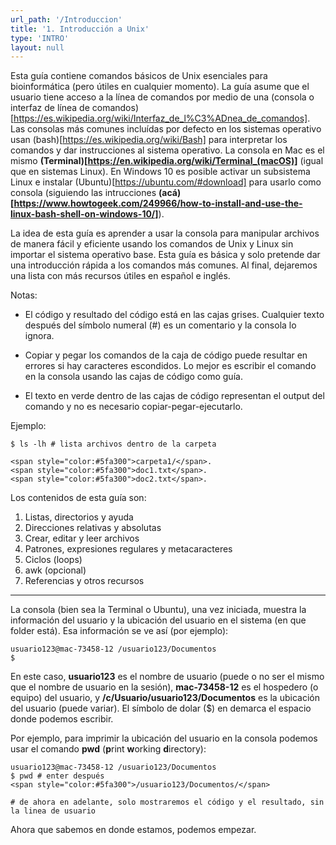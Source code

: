 ```yaml
---
url_path: '/Introduccion'
title: '1. Introducción a Unix'
type: 'INTRO'
layout: null
---
```


Esta guía contiene comandos básicos de Unix esenciales para bioinformática (pero útiles en cualquier momento). La guía asume que el usuario tiene acceso a la línea de comandos por medio de una (consola o interfaz de línea de comandos)[https://es.wikipedia.org/wiki/Interfaz_de_l%C3%ADnea_de_comandos]. Las consolas más comunes incluídas por defecto en los sistemas operativo usan (bash)[https://es.wikipedia.org/wiki/Bash] para interpretar los comandos y dar instrucciones al sistema operativo. La consola en Mac es el mismo **(Terminal)[https://en.wikipedia.org/wiki/Terminal_(macOS)]** (igual que en sistemas Linux). En Windows 10 es posible activar un subsistema Linux e instalar (Ubuntu)[https://ubuntu.com/#download] para usarlo como consola (siguiendo las intrucciones **(acá)[https://www.howtogeek.com/249966/how-to-install-and-use-the-linux-bash-shell-on-windows-10/]**).

La idea de esta guía es aprender a usar la consola para manipular archivos de manera fácil y eficiente usando los comandos de Unix y Linux sin importar el sistema operativo base. Esta guía es básica y solo pretende dar una introducción rápida a los comandos más comunes. Al final, dejaremos una lista con más recursos útiles en español e inglés.

Notas:
- El código y resultado del código está en las cajas grises. Cualquier texto después del símbolo numeral (#) es un comentario y la consola lo ignora. 

- Copiar y pegar los comandos de la caja de código puede resultar en errores si hay caracteres escondidos. Lo mejor es escribir el comando en la consola usando las cajas de código como guía.

- El texto en verde dentro de las cajas de código representan el output del comando y no es necesario copiar-pegar-ejecutarlo.

Ejemplo:

```
$ ls -lh # lista archivos dentro de la carpeta

<span style="color:#5fa300">carpeta1/</span>.
<span style="color:#5fa300">doc1.txt</span>.
<span style="color:#5fa300">doc2.txt</span>.

```


Los contenidos de esta guía son:

1. Listas, directorios y ayuda
2. Direcciones relativas y absolutas
3. Crear, editar y leer archivos
4. Patrones, expresiones regulares y metacaracteres
5. Ciclos (loops)
6. awk (opcional)
7. Referencias y otros recursos


----


La consola (bien sea la Terminal o Ubuntu), una vez iniciada, muestra la información del usuario y la ubicación del usuario en el sistema (en que folder está). Esa información se ve así (por ejemplo):

```
usuario123@mac-73458-12 /usuario123/Documentos
$
```

En este caso, **usuario123** es el nombre de usuario (puede o no ser el mismo que el nombre de usuario en la sesión), **mac-73458-12** es el hospedero (o equipo) del usuario, y **/c/Usuario/usuario123/Documentos** es la ubicación del usuario (puede variar). El símbolo de dolar ($) en demarca el espacio donde podemos escribir.

Por ejemplo, para imprimir la ubicación del usuario en la consola podemos usar el comando **pwd** (**p**rint **w**orking **d**irectory):

```
usuario123@mac-73458-12 /usuario123/Documentos
$ pwd # enter después
<span style="color:#5fa300">/usuario123/Documentos/</span>

# de ahora en adelante, solo mostraremos el código y el resultado, sin la linea de usuario
```

Ahora que sabemos en donde estamos, podemos empezar.